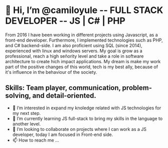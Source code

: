 # 👋 Hi, I’m @camiloyule -- FULL STACK DEVELOPER -- JS | C# | PHP

From 2016 I have been working in different projects using Javascript, as a front-end developer. Furthermore, I implemented technologies such as PHP, and C#
backend-side. I am also proficient using SQL (since 2014), experienced with linux and windows servers. My goal is grow as a professional, reach a high señority level 
and take a role in software architecture to create hich impact applications. My dream is make my work part of the positive changes of this world, tech is my best ally, because of 
it's influence in the behaviour of the society. 

## Skills: Team player, communication, problem-solving, and detail-oriented.


- 👀 I’m interested in expand my knoledge related with JS technologies for my next step.
- 🌱 I’m currently learning JS full-stack to bring my skills in the language to another level.
- 💞️ I’m looking to collaborate on projects where I can work as a JS developer, today I am focused in Front-end side.
- 📫 How to reach me ...

<!---
camiloyule/camiloyule is a ✨ special ✨ repository because its `README.md` (this file) appears on your GitHub profile.
You can click the Preview link to take a look at your changes.
--->
